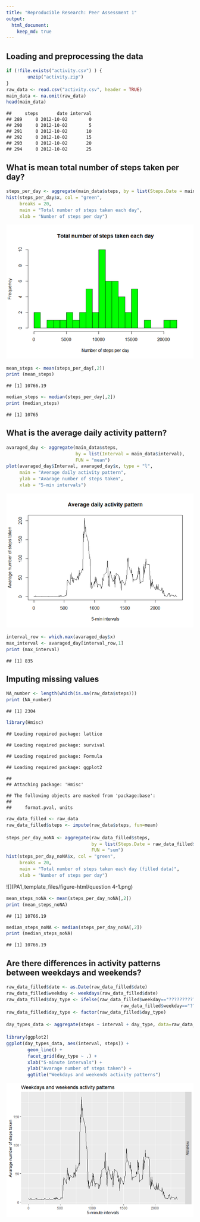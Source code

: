 ```yaml
---
title: "Reproducible Research: Peer Assessment 1"
output: 
  html_document:
    keep_md: true
---
```




## Loading and preprocessing the data

```r
if (!file.exists("activity.csv") ) {
        unzip("activity.zip")
}
raw_data <- read.csv("activity.csv", header = TRUE)
main_data <- na.omit(raw_data)
head(main_data)
```

```
##     steps       date interval
## 289     0 2012-10-02        0
## 290     0 2012-10-02        5
## 291     0 2012-10-02       10
## 292     0 2012-10-02       15
## 293     0 2012-10-02       20
## 294     0 2012-10-02       25
```


## What is mean total number of steps taken per day?

```r
steps_per_day <- aggregate(main_data$steps, by = list(Steps.Date = main_data$date), FUN = "sum")
hist(steps_per_day$x, col = "green", 
     breaks = 20,
     main = "Total number of steps taken each day",
     xlab = "Number of steps per day")
```

![](PA1_template_files/figure-html/question2-1.png)<!-- -->

```r
mean_steps <- mean(steps_per_day[,2])
print (mean_steps)
```

```
## [1] 10766.19
```

```r
median_steps <- median(steps_per_day[,2])
print (median_steps)
```

```
## [1] 10765
```


## What is the average daily activity pattern?

```r
avaraged_day <- aggregate(main_data$steps, 
                          by = list(Interval = main_data$interval), 
                          FUN = "mean")
plot(avaraged_day$Interval, avaraged_day$x, type = "l", 
     main = "Average daily activity pattern", 
     ylab = "Avarage number of steps taken", 
     xlab = "5-min intervals")
```

![](PA1_template_files/figure-html/question3-1.png)<!-- -->

```r
interval_row <- which.max(avaraged_day$x)
max_interval <- avaraged_day[interval_row,1]
print (max_interval)
```

```
## [1] 835
```


## Imputing missing values

```r
NA_number <- length(which(is.na(raw_data$steps)))
print (NA_number)
```

```
## [1] 2304
```

```r
library(Hmisc)
```

```
## Loading required package: lattice
```

```
## Loading required package: survival
```

```
## Loading required package: Formula
```

```
## Loading required package: ggplot2
```

```
## 
## Attaching package: 'Hmisc'
```

```
## The following objects are masked from 'package:base':
## 
##     format.pval, units
```

```r
raw_data_filled <- raw_data
raw_data_filled$steps <- impute(raw_data$steps, fun=mean)

steps_per_day_noNA <- aggregate(raw_data_filled$steps, 
                                by = list(Steps.Date = raw_data_filled$date), 
                                FUN = "sum")
hist(steps_per_day_noNA$x, col = "green", 
     breaks = 20,
     main = "Total number of steps taken each day (filled data)",
     xlab = "Number of steps per day")
```

![](PA1_template_files/figure-html/question 4-1.png)<!-- -->

```r
mean_steps_noNA <- mean(steps_per_day_noNA[,2])
print (mean_steps_noNA)
```

```
## [1] 10766.19
```

```r
median_steps_noNA <- median(steps_per_day_noNA[,2])
print (median_steps_noNA)
```

```
## [1] 10766.19
```


## Are there differences in activity patterns between weekdays and weekends?

```r
raw_data_filled$date <- as.Date(raw_data_filled$date)
raw_data_filled$weekday <- weekdays(raw_data_filled$date)
raw_data_filled$day_type <- ifelse(raw_data_filled$weekday=="??????????????" |
                                           raw_data_filled$weekday=="??????????????????????","Weekend","Weekday")
raw_data_filled$day_type <- factor(raw_data_filled$day_type)

day_types_data <- aggregate(steps ~ interval + day_type, data=raw_data_filled, mean)

library(ggplot2)
ggplot(day_types_data, aes(interval, steps)) + 
        geom_line() + 
        facet_grid(day_type ~ .) +
        xlab("5-minute intervals") + 
        ylab("Avarage number of steps taken") +
        ggtitle("Weekdays and weekends activity patterns")
```

![](PA1_template_files/figure-html/ques-1.png)<!-- -->
